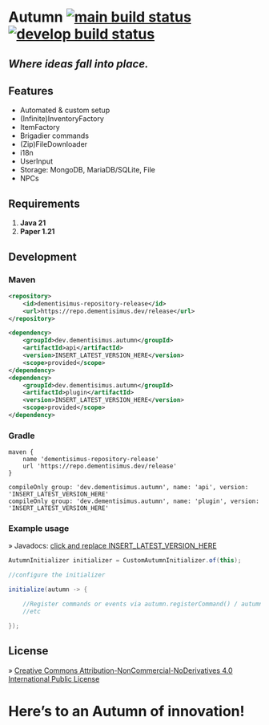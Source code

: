 # Autumn [![main build status](https://github.com/dementisimus/Autumn/actions/workflows/build.yml/badge.svg?branch=main)](https://github.com/dementisimus/Autumn) [![develop build status](https://github.com/dementisimus/Autumn/actions/workflows/build.yml/badge.svg?branch=develop)](https://github.com/dementisimus/Autumn/tree/develop)

## _Where ideas fall into place._

## **Features**

- Automated & custom setup
- (Infinite)InventoryFactory
- ItemFactory
- Brigadier commands
- (Zip)FileDownloader
- i18n
- UserInput
- Storage: MongoDB, MariaDB/SQLite, File
- NPCs

## **Requirements**

1. **Java 21**
2. **Paper 1.21**

## **Development**

### Maven

```xml
<repository>
    <id>dementisimus-repository-release</id>
    <url>https://repo.dementisimus.dev/release</url>
</repository>

<dependency>
    <groupId>dev.dementisimus.autumn</groupId>
    <artifactId>api</artifactId>
    <version>INSERT_LATEST_VERSION_HERE</version>
    <scope>provided</scope>
</dependency>
<dependency>
    <groupId>dev.dementisimus.autumn</groupId>
    <artifactId>plugin</artifactId>
    <version>INSERT_LATEST_VERSION_HERE</version>
    <scope>provided</scope>
</dependency>
```

### Gradle

```
maven {
    name 'dementisimus-repository-release'
    url 'https://repo.dementisimus.dev/release'
}

compileOnly group: 'dev.dementisimus.autumn', name: 'api', version: 'INSERT_LATEST_VERSION_HERE'
compileOnly group: 'dev.dementisimus.autumn', name: 'plugin', version: 'INSERT_LATEST_VERSION_HERE'
```

### Example usage

» Javadocs: [click and replace INSERT_LATEST_VERSION_HERE]

```java
AutumnInitializer initializer = CustomAutumnInitializer.of(this);

//configure the initializer

initialize(autumn -> {

    //Register commands or events via autumn.registerCommand() / autumn.registerListener()
    //etc    

});
```

## **License**

» [Creative Commons Attribution-NonCommercial-NoDerivatives 4.0 International Public License]

# **Here’s to an Autumn of innovation!**

[Creative Commons Attribution-NonCommercial-NoDerivatives 4.0 International Public License]: <https://creativecommons.org/licenses/by-nc-nd/4.0/>
[click and replace INSERT_LATEST_VERSION_HERE]: <https://repo.dementisimus.dev/javadoc/release/dev/dementisimus/autumn/api/INSERT_LATEST_VERSION_HERE/raw/index.html>
